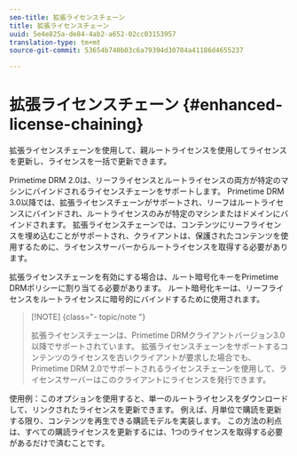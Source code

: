 ```yaml
---
seo-title: 拡張ライセンスチェーン
title: 拡張ライセンスチェーン
uuid: 5e4e825a-de84-4ab2-a652-02cc03153957
translation-type: tm+mt
source-git-commit: 53654b740b03c6a79394d30704a41186d4655237

---
```



# 拡張ライセンスチェーン {#enhanced-license-chaining}

拡張ライセンスチェーンを使用して、親ルートライセンスを使用してライセンスを更新し、ライセンスを一括で更新できます。

Primetime DRM 2.0は、リーフライセンスとルートライセンスの両方が特定のマシンにバインドされるライセンスチェーンをサポートします。 Primetime DRM 3.0以降では、拡張ライセンスチェーンがサポートされ、リーフはルートライセンスにバインドされ、ルートライセンスのみが特定のマシンまたはドメインにバインドされます。 拡張ライセンスチェーンでは、コンテンツにリーフライセンスを埋め込むことがサポートされ、クライアントは、保護されたコンテンツを使用するために、ライセンスサーバーからルートライセンスを取得する必要があります。

拡張ライセンスチェーンを有効にする場合は、ルート暗号化キーをPrimetime DRMポリシーに割り当てる必要があります。 ルート暗号化キーは、リーフライセンスをルートライセンスに暗号的にバインドするために使用されます。

>[!NOTE] {class=&quot;- topic/note &quot;}
>
>拡張ライセンスチェーンは、Primetime DRMクライアントバージョン3.0以降でサポートされています。 拡張ライセンスチェーンをサポートするコンテンツのライセンスを古いクライアントが要求した場合でも、Primetime DRM 2.0でサポートされるライセンスチェーンを使用して、ライセンスサーバーはこのクライアントにライセンスを発行できます。

使用例：このオプションを使用すると、単一のルートライセンスをダウンロードして、リンクされたライセンスを更新できます。 例えば、月単位で購読を更新する限り、コンテンツを再生できる購読モデルを実装します。 この方法の利点は、すべての購読ライセンスを更新するには、1つのライセンスを取得する必要があるだけで済むことです。
